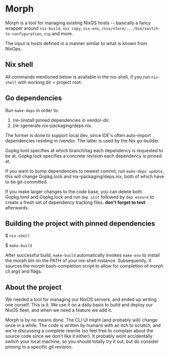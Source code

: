 # Morph

Morph is a tool for managing existing NixOS hosts -- basically a fancy wrapper around `nix-build`, `nix copy`, `nix-env`, `/nix/store/.../bin/switch-to-configuration`, `scp` and more.

The input is hosts defined in a manner similar to what is known from NixOps.


## Nix shell

All commands mentioned below is available in the nix-shell, if you run `nix-shell` with working dir = project root.

## Go dependencies

Run `make-deps` in order to:

1. (re-)install pinned dependencies in vendor-dir.
2. (re-)generate nix-packaging/deps.nix.

The former is done to support local dev, since IDE's often auto-import dependencies residing in /vendor.
The latter is used by the Nix go-builder.

Gopkg.toml specifies at which branch/tag each dependency is requested to be at.
Gopkg.lock specifies a concrete revision each dependency is pinned at.

If you want to bump dependencies to newest commit, run `make-deps update`, this will change Gopkg.lock and nix-packaging/deps.nix, both of which have to be git-committed.

If you make larger changes to the code base, you can delete both Gopkg.toml and Gopkg.lock and run `dep init` followed by `dep ensure` to create a fresh set of dependency tracking files. **don't forget to test** afterwards.

## Building the project with pinned dependencies

$ `nix-shell`

$ `make-build`

After successful build, `make-build` automatically invokes `make-env` to install the morph bin on the PATH of your nix-shell instance. Subsequently, it sources the morph bash-completion script to allow for completion of morph cli args and flags.


## About the project

We needed a tool for managing our NixOS servers, and ended up writing one ourself. This is it. We use it on a daily basis to build and deploy our NixOS fleet, and when we need a feature we add it.

Morph is by no means done. The CLI UI might (and probably will) change once in a while.
The code is written by humans with an itch to scratch, and we're discussing a complete rewrite (so feel free to complain about the source code since we don't like it either).
It probably wont accidentally switch your local machine, so you should totally try it out, but do consider pinning to a specific git revision.
